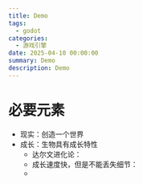 ```yaml
---
title: Demo
tags:
  - godot
categories:
  - 游戏引擎
date: 2025-04-10 00:00:00
summary: Demo
description: Demo
---
```


# 必要元素

- 现实：创造一个世界
- 成长：生物具有成长特性
	- 达尔文进化论：
	- 成长速度快，但是不能丢失细节：
	- 

